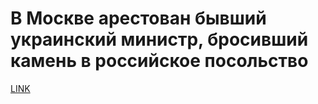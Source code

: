 # В Москве арестован бывший украинский министр, бросивший камень в российское посольство



[LINK](https://varlamov.ru/3112181.html)